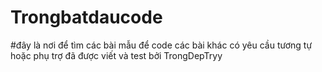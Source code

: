 # Trongbatdaucode
#đây là nơi để tìm các bài mẫu để code các bài khác có yêu cầu tương tự hoặc phụ trợ đã được viết và test bởi TrongDepTryy

